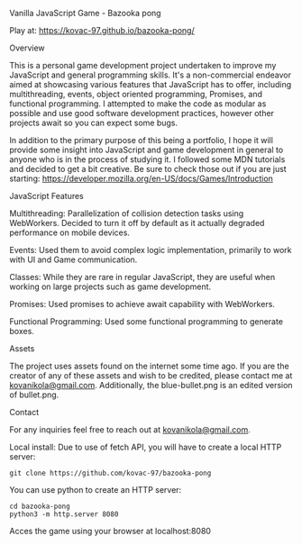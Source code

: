 Vanilla JavaScript Game - Bazooka pong

Play at: https://kovac-97.github.io/bazooka-pong/

Overview

This is a personal game development project undertaken to improve my JavaScript and general programming skills. It's a non-commercial endeavor aimed at showcasing various features that JavaScript has to offer, including multithreading, events, object oriented programming, Promises, and functional programming. I attempted to make the code as modular as possible and use good software development practices, however other projects await so you can expect some bugs.

In addition to the primary purpose of this being a portfolio, I hope it will provide some insight into JavaScript and game development in general to anyone who is in the process of studying it. I followed some MDN tutorials and decided to get a bit creative. Be sure to check those out if you are just starting: https://developer.mozilla.org/en-US/docs/Games/Introduction

JavaScript Features

Multithreading: Parallelization of collision detection tasks using WebWorkers. Decided to turn it off by default as it actually degraded performance on mobile devices.

Events: Used them to avoid complex logic implementation, primarily to work with UI and Game communication.

Classes: While they are rare in regular JavaScript, they are useful when working on large projects such as game development.

Promises: Used promises to achieve await capability with WebWorkers.

Functional Programming: Used some functional programming to generate boxes.

Assets

The project uses assets found on the internet some time ago. If you are the creator of any of these assets and wish to be credited, please contact me at kovanikola@gmail.com. Additionally, the blue-bullet.png is an edited version of bullet.png.

Contact

For any inquiries feel free to reach out at kovanikola@gmail.com.

Local install: Due to use of fetch API, you will have to create a local HTTP server:

    git clone https://github.com/kovac-97/bazooka-pong

You can use python to create an HTTP server:

    cd bazooka-pong
    python3 -m http.server 8080

Acces the game using your browser at localhost:8080

